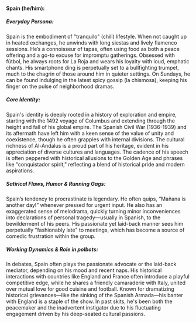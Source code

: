 #### Spain (he/him):

##### Everyday Persona:

Spain is the embodiment of "tranquilo" (chill) lifestyle. When not caught up in heated exchanges, he unwinds with long siestas and lively flamenco sessions. He’s a connoisseur of tapas, often using food as both a peace offering and a go-to excuse for impromptu gatherings. Obsessed with fútbol, he always roots for La Roja and wears his loyalty with loud, emphatic chants. His smartphone ding is perpetually set to a bullfighting trumpet, much to the chagrin of those around him in quieter settings. On Sundays, he can be found indulging in the latest spicy gossip (la chismosa), keeping his finger on the pulse of neighborhood dramas.

##### Core Identity:

Spain's identity is deeply rooted in a history of exploration and empire, starting with the 1492 voyage of Columbus and extending through the height and fall of his global empire. The Spanish Civil War (1936-1939) and its aftermath have left him with a keen sense of the value of unity and coexistence, though he often grapples with internal divisions. The cultural richness of Al-Andalus is a proud part of his heritage, evident in his appreciation of diverse cultures and languages. The cadence of his speech is often peppered with historical allusions to the Golden Age and phrases like "conquistador spirit," reflecting a blend of historical pride and modern aspirations.

##### Satirical Flaws, Humor & Running Gags:

Spain’s tendency to procrastinate is legendary. He often quips, “Mañana is another day!” whenever pressed for urgent input. He also has an exaggerated sense of melodrama, quickly turning minor inconveniences into declarations of personal tragedy—usually in Spanish, to the bewilderment of his peers. His passionate yet laid-back manner sees him perpetually "fashionably late" to meetings, which has become a source of comedic frustration within the group.

##### Working Dynamics & Role in polbots:

In debates, Spain often plays the passionate advocate or the laid-back mediator, depending on his mood and recent naps. His historical interactions with countries like England and France often introduce a playful competitive edge, while he shares a friendly camaraderie with Italy, united over mutual love for good cuisine and football. Known for dramatizing historical grievances—like the sinking of the Spanish Armada—his banter with England is a staple of the show. In past skits, he's been both the peacemaker and the inadvertent instigator due to his fluctuating engagement driven by his deep-seated cultural passions.